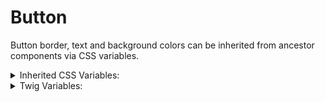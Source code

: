 # Button

Button border, text and background colors can be inherited from ancestor components via CSS variables.

<details>
  <summary>Inherited CSS Variables:</summary>
  - `--button-fg`
  - `--button-bg`
  - `--button-border` usually set to `--button-fg`.
</details>

<details>
  <summary>Twig Variables:</summary>

```
variant: 'primary',
size: 'normal',
label: "Button",
href: "#",
aria_label: "More descriptive label for screen readers",
icon: "Change CSS-provided icon if not using default arrow",
collapsed: "true or false to show label on hover - no touch device support yet"
```

Add the class `.button--no-icon` to remove the default icon output (arrow)

</details>
